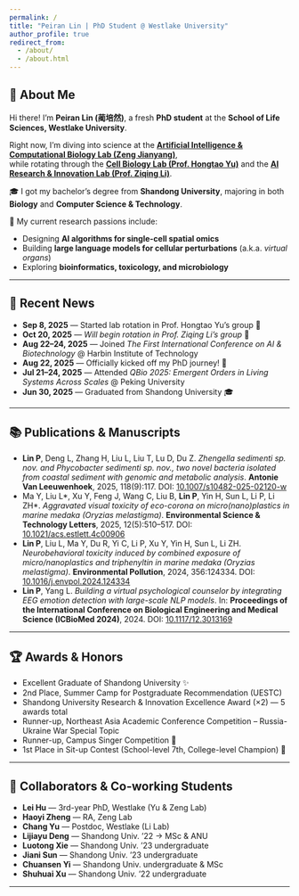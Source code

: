 ```yaml
---
permalink: /
title: "Peiran Lin | PhD Student @ Westlake University"
author_profile: true
redirect_from: 
  - /about/
  - /about.html
---
```


## 👋 About Me
Hi there! I’m **Peiran Lin (蔺培然)**, a fresh **PhD student** at the **School of Life Sciences, Westlake University**.  

Right now, I’m diving into science at the [**Artificial Intelligence & Computational Biology Lab (Zeng Jianyang)**](https://www.westlake.edu.cn/faculty/jianyang-zeng.html),  
while rotating through the [**Cell Biology Lab (Prof. Hongtao Yu)**](https://www.westlake.edu.cn/faculty/hongtao-yu.html) and the [**AI Research & Innovation Lab (Prof. Ziqing Li)**](https://www.westlake.edu.cn/faculty/stan-zq-li.html).  

🎓 I got my bachelor’s degree from **Shandong University**, majoring in both **Biology** and **Computer Science & Technology**.  

🔬 My current research passions include:  
- Designing **AI algorithms for single-cell spatial omics**  
- Building **large language models for cellular perturbations** (a.k.a. *virtual organs*)  
- Exploring **bioinformatics, toxicology, and microbiology**  

---

## 🚀 Recent News
- **Sep 8, 2025** — Started lab rotation in Prof. Hongtao Yu’s group 🧬  
- **Oct 20, 2025** — *Will begin rotation in Prof. Ziqing Li’s group* 🤖  
- **Aug 22–24, 2025** — Joined *The First International Conference on AI & Biotechnology* @ Harbin Institute of Technology  
- **Aug 22, 2025** — Officially kicked off my PhD journey! 🥳  
- **Jul 21–24, 2025** — Attended *QBio 2025: Emergent Orders in Living Systems Across Scales* @ Peking University  
- **Jun 30, 2025** — Graduated from Shandong University 🎓  

---

## 📚 Publications & Manuscripts
- **Lin P**, Deng L, Zhang H, Liu L, Liu T, Lu D, Du Z. *Zhengella sedimenti sp. nov. and Phycobacter sedimenti sp. nov., two novel bacteria isolated from coastal sediment with genomic and metabolic analysis*. **Antonie Van Leeuwenhoek**, 2025, 118(9):117. DOI: [10.1007/s10482-025-02120-w](https://doi.org/10.1007/s10482-025-02120-w)  
- Ma Y, Liu L\*, Xu Y, Feng J, Wang C, Liu B, **Lin P**, Yin H, Sun L, Li P, Li ZH\*. *Aggravated visual toxicity of eco-corona on micro(nano)plastics in marine medaka (Oryzias melastigma)*. **Environmental Science & Technology Letters**, 2025, 12(5):510–517. DOI: [10.1021/acs.estlett.4c00906](https://doi.org/10.1021/acs.estlett.4c00906)  
- **Lin P**, Liu L, Ma Y, Du R, Yi C, Li P, Xu Y, Yin H, Sun L, Li ZH. *Neurobehavioral toxicity induced by combined exposure of micro/nanoplastics and triphenyltin in marine medaka (Oryzias melastigma)*. **Environmental Pollution**, 2024, 356:124334. DOI: [10.1016/j.envpol.2024.124334](https://doi.org/10.1016/j.envpol.2024.124334)  
- **Lin P**, Yang L. *Building a virtual psychological counselor by integrating EEG emotion detection with large-scale NLP models*. In: **Proceedings of the International Conference on Biological Engineering and Medical Science (ICBioMed 2024)**, 2024. DOI: [10.1117/12.3013169](https://doi.org/10.1117/12.3013169)  

---

## 🏆 Awards & Honors
- Excellent Graduate of Shandong University ✨  
- 2nd Place, Summer Camp for Postgraduate Recommendation (UESTC)  
- Shandong University Research & Innovation Excellence Award (×2) — 5 awards total  
- Runner-up, Northeast Asia Academic Conference Competition – Russia-Ukraine War Special Topic  
- Runner-up, Campus Singer Competition 🎤  
- 1st Place in Sit-up Contest (School-level 7th, College-level Champion) 💪  

---

## 🤝 Collaborators & Co-working Students
- **Lei Hu** — 3rd-year PhD, Westlake (Yu & Zeng Lab)  
- **Haoyi Zheng** — RA, Zeng Lab  
- **Chang Yu** — Postdoc, Westlake (Li Lab)  
- **Lijiayu Deng** — Shandong Univ. ’22 → MSc & ANU  
- **Luotong Xie** — Shandong Univ. ’23 undergraduate  
- **Jiani Sun** — Shandong Univ. ’23 undergraduate  
- **Chuansen Yi** — Shandong Univ. undergraduate & MSc  
- **Shuhuai Xu** — Shandong Univ. ’22 undergraduate  

---
